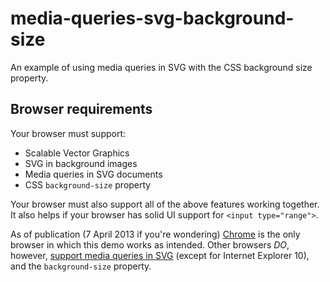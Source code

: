 media-queries-svg-background-size
=================================

An example of using media queries in SVG with the CSS background size property.

Browser requirements
---------------------

Your browser must support:

* Scalable Vector Graphics
* SVG in background images
* Media queries in SVG documents
* CSS `background-size` property

Your browser must also support all of the above features working together. It also helps if your browser has solid UI support for `<input type="range">`. 

As of publication (7 April 2013 if you're wondering) [Chrome](https://www.google.com/intl/en/chrome/browser/) is the only browser in which this demo works as intended. Other browsers _DO_, however, [support media queries in SVG](http://my.opera.com/ODIN/blog/2009/10/12/how-media-queries-allow-you-to-optimize-svg-icons-for-several-sizes) (except for Internet Explorer 10), and the `background-size` property.

